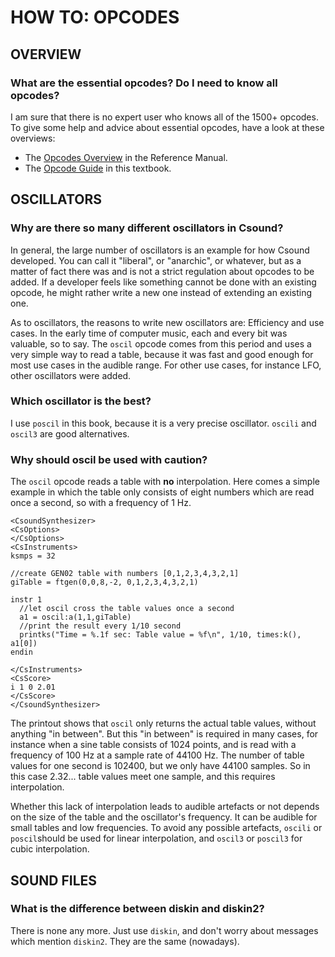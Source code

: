 # HOW TO: OPCODES

## OVERVIEW

### What are the essential opcodes? Do I need to know all opcodes?

I am sure that there is no expert user who knows all of the 1500+ opcodes. To
give some help and advice about essential opcodes, have a look at these overviews:

- The [Opcodes Overview](https://csound.com/docs/manual/PartOpcodesOverview.html)
  in the Reference Manual.
- The [Opcode Guide](/miscellanea/opcode-guide) in this textbook.

## OSCILLATORS

### Why are there so many different oscillators in Csound?

In general, the large number of oscillators is an example for how Csound
developed. You can call it "liberal", or "anarchic", or whatever, but as a matter
of fact there was and is not a strict regulation about opcodes to be added.
If a developer feels like something cannot be done with an existing opcode,
he might rather write a new one instead of extending an existing one.

As to oscillators, the reasons to write new oscillators are: Efficiency and
use cases. In the early time of computer music, each and every bit was valuable,
so to say. The `oscil` opcode comes from this period and uses a very simple
way to read a table, because it was fast and good enough for most use cases
in the audible range. For other use cases, for instance LFO, other oscillators
were added.

### Which oscillator is the best?

I use `poscil` in this book, because it is a very precise oscillator.
`oscili` and `oscil3` are good alternatives.

### Why should oscil be used with caution?

The `oscil` opcode reads a table with **no** interpolation. Here comes a simple example in which the table only consists of eight numbers which are read once a second, so with a frequency of 1 Hz.

```csound
<CsoundSynthesizer>
<CsOptions>
</CsOptions>
<CsInstruments>
ksmps = 32

//create GEN02 table with numbers [0,1,2,3,4,3,2,1]
giTable = ftgen(0,0,8,-2, 0,1,2,3,4,3,2,1)

instr 1
  //let oscil cross the table values once a second
  a1 = oscil:a(1,1,giTable)
  //print the result every 1/10 second
  printks("Time = %.1f sec: Table value = %f\n", 1/10, times:k(), a1[0])
endin

</CsInstruments>
<CsScore>
i 1 0 2.01
</CsScore>
</CsoundSynthesizer>
```

The printout shows that `oscil` only returns the actual table values, without anything "in between". But this "in between" is required in many cases, for instance when a sine table consists of 1024 points, and is read with a frequency of 100 Hz at a sample rate of 44100 Hz. The number of table values for one second is 102400, but we only have 44100 samples. So in this case 2.32... table values meet one sample, and this requires interpolation.

Whether this lack of interpolation leads to audible artefacts or not depends on the size of the table and the oscillator's frequency. It can be audible for small tables and low frequencies. To avoid any possible artefacts, `oscili` or `poscil`should be used for linear interpolation, and `oscil3` or `poscil3` for cubic interpolation.

## SOUND FILES

### What is the difference between diskin and diskin2?

There is none any more. Just use `diskin`, and don't worry about messages
which mention `diskin2`. They are the same (nowadays).
